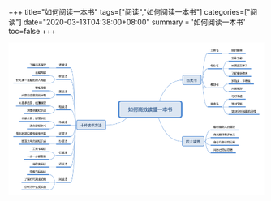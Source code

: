 +++
title="如何阅读一本书"
tags=["阅读","如何阅读一本书"]
categories=["阅读"]
date="2020-03-13T04:38:00+08:00"
summary = '如何阅读一本书'
toc=false
+++

![如何阅读一本书](img_0.png)

